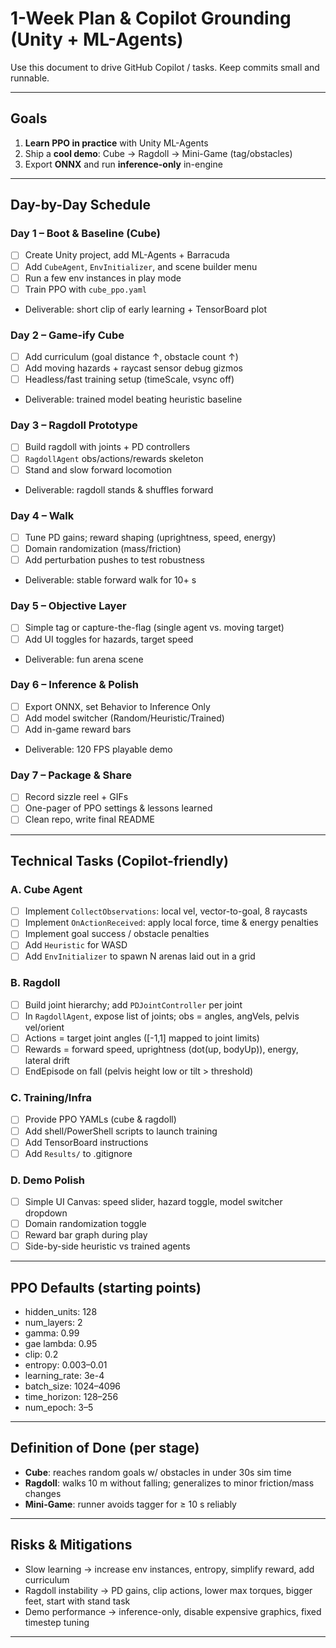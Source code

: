 # 1-Week Plan & Copilot Grounding (Unity + ML-Agents)

Use this document to drive GitHub Copilot / tasks. Keep commits small and runnable.

---

## Goals
1. **Learn PPO in practice** with Unity ML-Agents
2. Ship a **cool demo**: Cube → Ragdoll → Mini-Game (tag/obstacles)
3. Export **ONNX** and run **inference-only** in-engine

---

## Day-by-Day Schedule

### Day 1 – Boot & Baseline (Cube)
- [ ] Create Unity project, add ML-Agents + Barracuda
- [ ] Add `CubeAgent`, `EnvInitializer`, and scene builder menu
- [ ] Run a few env instances in play mode
- [ ] Train PPO with `cube_ppo.yaml`
- Deliverable: short clip of early learning + TensorBoard plot

### Day 2 – Game-ify Cube
- [ ] Add curriculum (goal distance ↑, obstacle count ↑)
- [ ] Add moving hazards + raycast sensor debug gizmos
- [ ] Headless/fast training setup (timeScale, vsync off)
- Deliverable: trained model beating heuristic baseline

### Day 3 – Ragdoll Prototype
- [ ] Build ragdoll with joints + PD controllers
- [ ] `RagdollAgent` obs/actions/rewards skeleton
- [ ] Stand and slow forward locomotion
- Deliverable: ragdoll stands & shuffles forward

### Day 4 – Walk
- [ ] Tune PD gains; reward shaping (uprightness, speed, energy)
- [ ] Domain randomization (mass/friction)
- [ ] Add perturbation pushes to test robustness
- Deliverable: stable forward walk for 10+ s

### Day 5 – Objective Layer
- [ ] Simple tag or capture-the-flag (single agent vs. moving target)
- [ ] Add UI toggles for hazards, target speed
- Deliverable: fun arena scene

### Day 6 – Inference & Polish
- [ ] Export ONNX, set Behavior to Inference Only
- [ ] Add model switcher (Random/Heuristic/Trained)
- [ ] Add in-game reward bars
- Deliverable: 120 FPS playable demo

### Day 7 – Package & Share
- [ ] Record sizzle reel + GIFs
- [ ] One-pager of PPO settings & lessons learned
- [ ] Clean repo, write final README

---

## Technical Tasks (Copilot-friendly)

### A. Cube Agent
- [ ] Implement `CollectObservations`: local vel, vector-to-goal, 8 raycasts
- [ ] Implement `OnActionReceived`: apply local force, time & energy penalties
- [ ] Implement goal success / obstacle penalties
- [ ] Add `Heuristic` for WASD
- [ ] Add `EnvInitializer` to spawn N arenas laid out in a grid

### B. Ragdoll
- [ ] Build joint hierarchy; add `PDJointController` per joint
- [ ] In `RagdollAgent`, expose list of joints; obs = angles, angVels, pelvis vel/orient
- [ ] Actions = target joint angles ([-1,1] mapped to joint limits)
- [ ] Rewards = forward speed, uprightness (dot(up, bodyUp)), energy, lateral drift
- [ ] EndEpisode on fall (pelvis height low or tilt > threshold)

### C. Training/Infra
- [ ] Provide PPO YAMLs (cube & ragdoll)
- [ ] Add shell/PowerShell scripts to launch training
- [ ] Add TensorBoard instructions
- [ ] Add `Results/` to .gitignore

### D. Demo Polish
- [ ] Simple UI Canvas: speed slider, hazard toggle, model switcher dropdown
- [ ] Domain randomization toggle
- [ ] Reward bar graph during play
- [ ] Side-by-side heuristic vs trained agents

---

## PPO Defaults (starting points)
- hidden_units: 128
- num_layers: 2
- gamma: 0.99
- gae lambda: 0.95
- clip: 0.2
- entropy: 0.003–0.01
- learning_rate: 3e-4
- batch_size: 1024–4096
- time_horizon: 128–256
- num_epoch: 3–5

---

## Definition of Done (per stage)
- **Cube**: reaches random goals w/ obstacles in under 30s sim time
- **Ragdoll**: walks 10 m without falling; generalizes to minor friction/mass changes
- **Mini-Game**: runner avoids tagger for ≥ 10 s reliably

---

## Risks & Mitigations
- Slow learning → increase env instances, entropy, simplify reward, add curriculum
- Ragdoll instability → PD gains, clip actions, lower max torques, bigger feet, start with stand task
- Demo performance → inference-only, disable expensive graphics, fixed timestep tuning

---